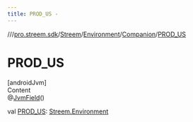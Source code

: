 ```yaml
---
title: PROD_US -
---
```

//[<root>](../../../../../index.md)/[pro.streem.sdk](../../../index.md)/[Streem](../../index.md)/[Environment](../index.md)/[Companion](index.md)/[PROD_US](-p-r-o-d_-u-s.md)



# PROD_US  
[androidJvm]  
Content  
@[JvmField](https://kotlinlang.org/api/latest/jvm/stdlib/kotlin.jvm/-jvm-field/index.html)()  
  
val [PROD_US](-p-r-o-d_-u-s.md): [Streem.Environment](../index.md)  



